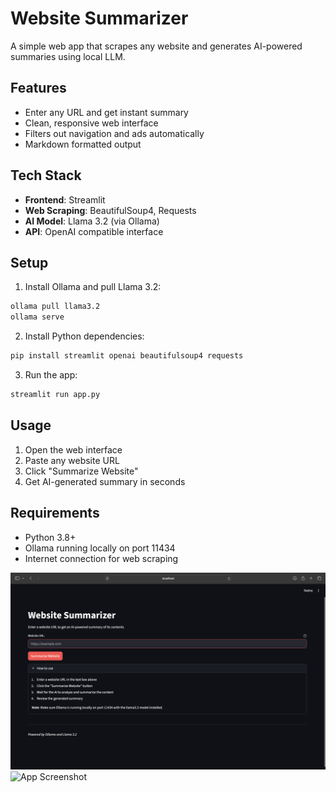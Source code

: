 # Website Summarizer

A simple web app that scrapes any website and generates AI-powered summaries using local LLM.

## Features

- Enter any URL and get instant summary
- Clean, responsive web interface
- Filters out navigation and ads automatically
- Markdown formatted output

## Tech Stack

- **Frontend**: Streamlit
- **Web Scraping**: BeautifulSoup4, Requests
- **AI Model**: Llama 3.2 (via Ollama)
- **API**: OpenAI compatible interface

## Setup

1. Install Ollama and pull Llama 3.2:
```bash
ollama pull llama3.2
ollama serve
```

2. Install Python dependencies:
```bash
pip install streamlit openai beautifulsoup4 requests
```

3. Run the app:
```bash
streamlit run app.py
```

## Usage

1. Open the web interface
2. Paste any website URL
3. Click "Summarize Website"
4. Get AI-generated summary in seconds

## Requirements

- Python 3.8+
- Ollama running locally on port 11434
- Internet connection for web scraping

![App Screenshot](./Imgaes/UI.png)
![App Screenshot](./Images/response.png)


